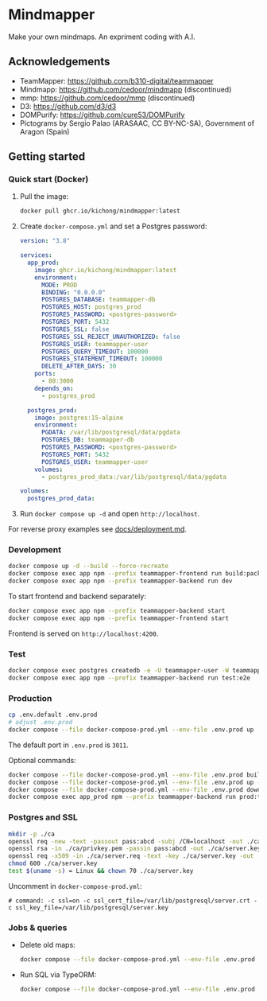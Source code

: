 # Mindmapper

Make your own mindmaps. An expriment coding with A.I.

## Acknowledgements

- TeamMapper: https://github.com/b310-digital/teammapper
- Mindmapp: https://github.com/cedoor/mindmapp (discontinued)
- mmp: https://github.com/cedoor/mmp (discontinued)
- D3: https://github.com/d3/d3
- DOMPurify: https://github.com/cure53/DOMPurify
- Pictograms by Sergio Palao (ARASAAC, CC BY-NC-SA), Government of Aragon (Spain)

## Getting started

### Quick start (Docker)

1. Pull the image:

   ```bash
   docker pull ghcr.io/kichong/mindmapper:latest
   ```

2. Create `docker-compose.yml` and set a Postgres password:

   ```yaml
   version: "3.8"

   services:
     app_prod:
       image: ghcr.io/kichong/mindmapper:latest
       environment:
         MODE: PROD
         BINDING: "0.0.0.0"
         POSTGRES_DATABASE: teammapper-db
         POSTGRES_HOST: postgres_prod
         POSTGRES_PASSWORD: <postgres-password>
         POSTGRES_PORT: 5432
         POSTGRES_SSL: false
         POSTGRES_SSL_REJECT_UNAUTHORIZED: false
         POSTGRES_USER: teammapper-user
         POSTGRES_QUERY_TIMEOUT: 100000
         POSTGRES_STATEMENT_TIMEOUT: 100000
         DELETE_AFTER_DAYS: 30
       ports:
         - 80:3000
       depends_on:
         - postgres_prod

     postgres_prod:
       image: postgres:15-alpine
       environment:
         PGDATA: /var/lib/postgresql/data/pgdata
         POSTGRES_DB: teammapper-db
         POSTGRES_PASSWORD: <postgres-password>
         POSTGRES_PORT: 5432
         POSTGRES_USER: teammapper-user
       volumes:
         - postgres_prod_data:/var/lib/postgresql/data/pgdata

   volumes:
     postgres_prod_data:
   ```

3. Run `docker compose up -d` and open `http://localhost`.

For reverse proxy examples see [docs/deployment.md](docs/deployment.md).

### Development

```bash
docker compose up -d --build --force-recreate
docker compose exec app npm --prefix teammapper-frontend run build:packages
docker compose exec app npm --prefix teammapper-backend run dev
```

To start frontend and backend separately:

```bash
docker compose exec app npm --prefix teammapper-backend start
docker compose exec app npm --prefix teammapper-frontend start
```

Frontend is served on `http://localhost:4200`.

### Test

```bash
docker compose exec postgres createdb -e -U teammapper-user -W teammapper-backend-test
docker compose exec app npm --prefix teammapper-backend run test:e2e
```

### Production

```bash
cp .env.default .env.prod
# adjust .env.prod
docker compose --file docker-compose-prod.yml --env-file .env.prod up -d --build --force-recreate
```

The default port in `.env.prod` is `3011`.

Optional commands:

```bash
docker compose --file docker-compose-prod.yml --env-file .env.prod build --no-cache
docker compose --file docker-compose-prod.yml --env-file .env.prod up -d --force-recreate
docker compose --file docker-compose-prod.yml --env-file .env.prod down -v
docker compose exec app_prod npm --prefix teammapper-backend run prod:typeorm:migrate
```

### Postgres and SSL

```bash
mkdir -p ./ca
openssl req -new -text -passout pass:abcd -subj /CN=localhost -out ./ca/server.req -keyout ./ca/privkey.pem
openssl rsa -in ./ca/privkey.pem -passin pass:abcd -out ./ca/server.key
openssl req -x509 -in ./ca/server.req -text -key ./ca/server.key -out ./ca/server.crt
chmod 600 ./ca/server.key
test $(uname -s) = Linux && chown 70 ./ca/server.key
```

Uncomment in `docker-compose-prod.yml`:

```
# command: -c ssl=on -c ssl_cert_file=/var/lib/postgresql/server.crt -c ssl_key_file=/var/lib/postgresql/server.key
```

### Jobs & queries

- Delete old maps:

  ```bash
  docker compose --file docker-compose-prod.yml --env-file .env.prod exec app_prod npm --prefix teammapper-backend run prod:data:maps:cleanup
  ```

- Run SQL via TypeORM:

  ```bash
  docker compose --file docker-compose-prod.yml --env-file .env.prod exec app_prod npx --prefix teammapper-backend typeorm query "select * from mmp_node" --dataSource ./teammapper-backend/dist/data-source.js
  ```

